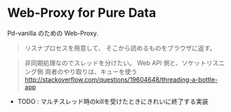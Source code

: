 Web-Proxy for Pure Data
=======================

Pd-vanilla のための Web-Proxy.

> リスナプロセスを用意して、
> そこから読めるものをブラウザに返す。

> 非同期処理なのでスレッドを分けたい。
> Web API 側と、ソケットリスニング側
> 両者のやり取りは、キューを使う
> http://stackoverflow.com/questions/19604648/threading-a-bottle-app


- TODO : マルチスレッド時のkillを受けたときにきれいに終了する実装